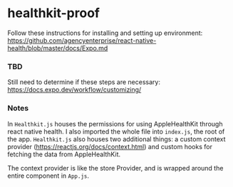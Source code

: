 # healthkit-proof

Follow these instructions for installing and setting up environment: https://github.com/agencyenterprise/react-native-health/blob/master/docs/Expo.md

### TBD

Still need to determine if these steps are necessary: https://docs.expo.dev/workflow/customizing/

### Notes

In `Healthkit.js` houses the permissions for using AppleHealthKit through react native health. I also imported the whole file into `index.js`, the root of the app. `Healthkit.js` also houses two additional things: a custom context provider (https://reactjs.org/docs/context.html) and custom hooks for fetching the data from AppleHealthKit. 

The context provider is like the store Provider, and is wrapped around the entire component in `App.js`. 
